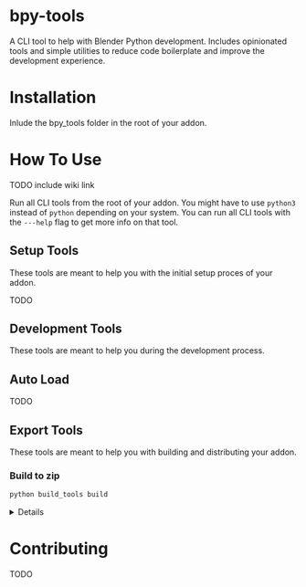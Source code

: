 # bpy-tools

A CLI tool to help with Blender Python development.
Includes opinionated tools and simple utilities to reduce code boilerplate and improve the development experience.

# Installation

Inlude the bpy_tools folder in the root of your addon.

# How To Use

TODO include wiki link

Run all CLI tools from the root of your addon. You might have to use `python3` instead of `python` depending on your system.
You can run all CLI tools with the `---help` flag to get more info on that tool.

## Setup Tools

These tools are meant to help you with the initial setup proces of your addon.

TODO

## Development Tools

These tools are meant to help you during the development process.

## Auto Load

TODO

## Export Tools

These tools are meant to help you with building and distributing your addon.

### Build to zip

```bash
python build_tools build
```

<details>
    <summary>Details</summary>
    
This CLI command will build your addon into a zip file.
It will remove \_\_pycache\_\_ as well as .git folders. It will also clean up unnecessary files from the bpy_tools folder that are only needed during development to reduce your build size.

You can run the command with the `--dirname` flag to provide the name of the folder to build to. If you don't provide a name it will ask you for one the first time you run the command. The tool will include this build folder in your .gitignore file if you have one.

</details>

# Contributing

TODO
